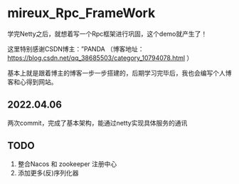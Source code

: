 # mireux_Rpc_FrameWork
学完Netty之后，就想着写一个Rpc框架进行巩固，这个demo就产生了！

这里特别感谢CSDN博主：”PANDA （博客地址：https://blog.csdn.net/qq_38685503/category_10794078.html ）

基本上就是跟着博主的博客一步一步搭建的，后期学习完毕后，我也会编写个人博客和心得到网站。

## 2022.04.06
两次commit，完成了基本架构，能通过netty实现具体服务的通讯


## TODO
1. 整合Nacos 和 zookeeper 注册中心
2. 添加更多(反)序列化器